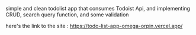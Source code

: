 simple and clean todolist app that consumes Todoist Api, and implementing CRUD, search query function, and some validation

here's the link to the site : https://todo-list-app-omega-orpin.vercel.app/
